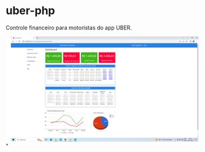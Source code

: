 # uber-php
Controle financeiro para motoristas do app UBER.


   <img src="https://github.com/regibabr/uber-php/blob/master/img/Print%20dash.png" alt="Screen"/>"

